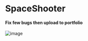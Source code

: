 # SpaceShooter

#### Fix few bugs then upload to portfolio

![image](https://user-images.githubusercontent.com/35189275/166968720-ba4568bc-caff-4ec7-bf5a-880f397d3203.png)
